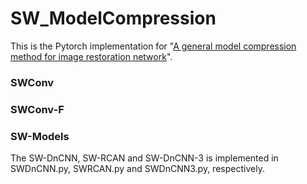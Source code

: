 # SW_ModelCompression

This is the Pytorch implementation for "[A general model compression method for image restoration network](https://doi.org/10.1016/j.image.2021.116134)".

### SWConv

### SWConv-F

### SW-Models

The SW-DnCNN, SW-RCAN and SW-DnCNN-3 is implemented in SWDnCNN.py, SWRCAN.py and SWDnCNN3.py, respectively.